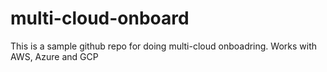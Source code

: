 # multi-cloud-onboard
This is a sample github repo for doing multi-cloud onboadring. Works with AWS, Azure and GCP
